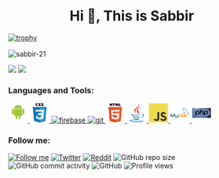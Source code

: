 <h1 align="center">Hi 👋, This is Sabbir</h1>

[![trophy](https://github-profile-trophy.vercel.app/?username=sabbir-21)](https://github.com/sabbir-21)

<p><img align="center" src="https://github-readme-streak-stats.herokuapp.com/?user=sabbir-21&" alt="sabbir-21" /></p>

<p align="left">
  <img height="180em" src="https://github-readme-stats-eight-theta.vercel.app/api?username=sabbir-21&show_icons=true&theme=algolia&include_all_commits=true&count_private=true"/> 
  <img height="180em" src="https://github-readme-stats-eight-theta.vercel.app/api/top-langs/?username=sabbir-21&layout=compact&langs_count=8&theme=algolia"/>
</p>

<h3 align="left">Languages and Tools:</h3>
<p align="left"> <a href="https://developer.android.com" target="_blank"> <img src="https://raw.githubusercontent.com/devicons/devicon/master/icons/android/android-original-wordmark.svg" alt="android" width="40" height="40"/> </a> <a href="https://www.w3schools.com/css/" target="_blank"> <img src="https://raw.githubusercontent.com/devicons/devicon/master/icons/css3/css3-original-wordmark.svg" alt="css3" width="40" height="40"/> </a> <a href="https://firebase.google.com/" target="_blank"> <img src="https://www.vectorlogo.zone/logos/firebase/firebase-icon.svg" alt="firebase" width="40" height="40"/> </a> <a href="https://git-scm.com/" target="_blank"> <img src="https://www.vectorlogo.zone/logos/git-scm/git-scm-icon.svg" alt="git" width="40" height="40"/> </a> <a href="https://www.w3.org/html/" target="_blank"> <img src="https://raw.githubusercontent.com/devicons/devicon/master/icons/html5/html5-original-wordmark.svg" alt="html5" width="40" height="40"/> </a> <a href="https://www.java.com" target="_blank"> <img src="https://raw.githubusercontent.com/devicons/devicon/master/icons/java/java-original.svg" alt="java" width="40" height="40"/> </a> <a href="https://developer.mozilla.org/en-US/docs/Web/JavaScript" target="_blank"> <img src="https://raw.githubusercontent.com/devicons/devicon/master/icons/javascript/javascript-original.svg" alt="javascript" width="40" height="40"/> </a> <a href="https://www.mysql.com/" target="_blank"> <img src="https://raw.githubusercontent.com/devicons/devicon/master/icons/mysql/mysql-original-wordmark.svg" alt="mysql" width="40" height="40"/> </a> <a href="https://www.php.net" target="_blank"> <img src="https://raw.githubusercontent.com/devicons/devicon/master/icons/php/php-original.svg" alt="php" width="40" height="40"/> </a> </p>

<h3 align="left">Follow me:</h3>

[![Follow me](https://img.shields.io/github/followers/sabbir-21?label=sabbir-21&style=social)](https://github.com/sabbir-21)
[![Twitter](https://img.shields.io/twitter/follow/SabbirA58223088?label=sabbir&style=social)](https://twitter.com/SabbirA58223088)
[![Reddit](https://img.shields.io/reddit/user-karma/link/sabbir299?style=social)](https://www.reddit.com/user/sabbir299)
![GitHub repo size](https://img.shields.io/github/repo-size/sabbir-21/sabbir-21?color=red)
![GitHub commit activity](https://img.shields.io/github/commit-activity/m/sabbir-21/sabbir-21)
![GitHub](https://img.shields.io/github/license/sabbir-21/sabbir-21)
![Profile views](https://gpvc.arturio.dev/sabbir-21)
